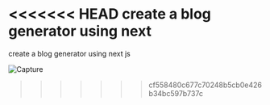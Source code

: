 <<<<<<< HEAD
create a blog generator using next
=======
create a blog generator using next js

![Capture](https://github.com/user-attachments/assets/f971a074-6e21-46e4-bef3-183cfcdcda31)
>>>>>>> cf558480c677c70248b5cb0e426b34bc597b737c
